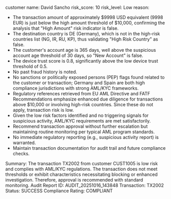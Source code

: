 customer name: David Sancho
risk_score: 10
risk_level: Low
reason: 
- The transaction amount of approximately $9998 USD equivalent (9998 EUR) is just below the high amount threshold of $10,000, confirming the analysis that "High Amount" risk indicator is false.
- The destination country is DE (Germany), which is not in the high-risk countries list (NG, IR, RU, KP), thus validating "High Risk Country" as false.
- The customer's account age is 365 days, well above the suspicious account age threshold of 30 days, so "New Account" is false.
- The device trust score is 0.8, significantly above the low device trust threshold of 0.5.
- No past fraud history is noted.
- No sanctions or politically exposed persons (PEP) flags found related to the customer or transaction; Germany and Spain are both high compliance jurisdictions with strong AML/KYC frameworks.
- Regulatory references retrieved from EU AML Directive and FATF Recommendations emphasize enhanced due diligence for transactions above $10,000 or involving high-risk countries. Since these do not apply, transaction risk is low.
- Given the low risk factors identified and no triggering signals for suspicious activity, AML/KYC requirements are met satisfactorily.
- Recommend transaction approval without further escalation but maintaining routine monitoring per typical AML program standards.
- No immediate regulatory reporting (e.g., suspicious activity report) is warranted.
- Maintain transaction documentation for audit trail and future compliance checks.

Summary: The transaction TX2002 from customer CUST1005 is low risk and complies with AML/KYC regulations. The transaction does not meet thresholds or exhibit characteristics necessitating blocking or enhanced investigation. Therefore, approval is recommended with standard monitoring.
Audit Report ID: AUDIT_20251016_143848
Transaction: TX2002
Status: SUCCESS
Compliance Rating: COMPLIANT